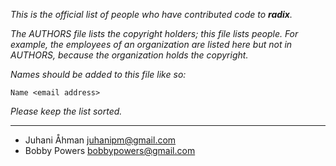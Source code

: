 *This is the official list of people who have contributed code to **radix**.*

*The AUTHORS file lists the copyright holders; this file lists people. For
example, the employees of an organization are listed here but not in AUTHORS,
because the organization holds the copyright.*

*Names should be added to this file like so:*

	Name <email address>

*Please keep the list sorted.*

* * *

* Juhani Åhman <juhanipm@gmail.com>
* Bobby Powers <bobbypowers@gmail.com>
